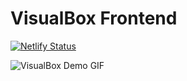 # VisualBox Frontend

[![Netlify Status](https://api.netlify.com/api/v1/badges/95b017bd-c18a-4117-ac96-63d1ebb6ea96/deploy-status)](https://app.netlify.com/sites/visualbox/deploys)

![VisualBox Demo GIF](demo.gif "VisualBox Demo")
